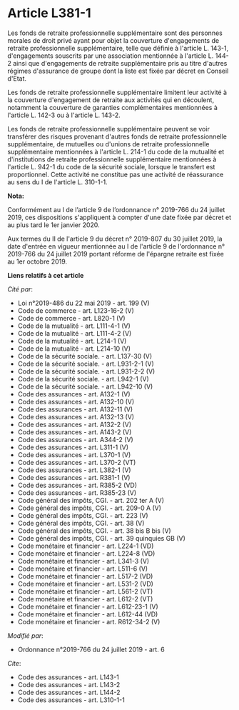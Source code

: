 # Article L381-1

Les fonds de retraite professionnelle supplémentaire sont des personnes morales de droit privé ayant pour objet la couverture
d'engagements de retraite professionnelle supplémentaire, telle que définie à l'article L. 143-1, d'engagements souscrits par
une association mentionnée à l'article L. 144-2 ainsi que d'engagements de retraite supplémentaire pris au titre d'autres
régimes d'assurance de groupe dont la liste est fixée par décret en Conseil d'Etat. 

Les fonds de retraite professionnelle supplémentaire limitent leur activité à la couverture d'engagement de retraite aux
activités qui en découlent, notamment la couverture de garanties complémentaires mentionnées à l'article L. 142-3 ou à
l'article L. 143-2. 

Les fonds de retraite professionnelle supplémentaire peuvent se voir transférer des risques provenant d'autres fonds de
retraite professionnelle supplémentaire, de mutuelles ou d'unions de retraite professionnelle supplémentaire mentionnées à
l'article L. 214-1 du code de la mutualité et d'institutions de retraite professionnelle supplémentaire mentionnées à
l'article L. 942-1 du code de la sécurité sociale, lorsque le transfert est proportionnel. Cette activité ne constitue pas
une activité de réassurance au sens du I de l'article L. 310-1-1.

**Nota:**

Conformément au I de l’article 9 de l’ordonnance n° 2019-766 du 24 juillet 2019, ces dispositions s'appliquent à compter
d'une date fixée par décret et au plus tard le 1er janvier 2020.

Aux termes du II de l'article 9 du décret n° 2019-807 du 30 juillet 2019, la date d'entrée en vigueur mentionnée au I de
l'article 9 de l'ordonnance n° 2019-766 du 24 juillet 2019 portant réforme de l'épargne retraite est fixée au 1er octobre
2019.

**Liens relatifs à cet article**

_Cité par_:

  - Loi n°2019-486 du 22 mai 2019 - art. 199 (V)
  - Code de commerce - art. L123-16-2 (V)
  - Code de commerce - art. L820-1 (V)
  - Code de la mutualité - art. L111-4-1 (V)
  - Code de la mutualité - art. L111-4-2 (V)
  - Code de la mutualité - art. L214-1 (V)
  - Code de la mutualité - art. L214-10 (V)
  - Code de la sécurité sociale. - art. L137-30 (V)
  - Code de la sécurité sociale. - art. L931-2-1 (V)
  - Code de la sécurité sociale. - art. L931-2-2 (V)
  - Code de la sécurité sociale. - art. L942-1 (V)
  - Code de la sécurité sociale. - art. L942-10 (V)
  - Code des assurances - art. A132-1 (V)
  - Code des assurances - art. A132-10 (V)
  - Code des assurances - art. A132-11 (V)
  - Code des assurances - art. A132-13 (V)
  - Code des assurances - art. A132-2 (V)
  - Code des assurances - art. A143-2 (V)
  - Code des assurances - art. A344-2 (V)
  - Code des assurances - art. L311-1 (V)
  - Code des assurances - art. L370-1 (V)
  - Code des assurances - art. L370-2 (VT)
  - Code des assurances - art. L382-1 (V)
  - Code des assurances - art. R381-1 (V)
  - Code des assurances - art. R385-2 (VD)
  - Code des assurances - art. R385-23 (V)
  - Code général des impôts, CGI. - art. 202 ter A (V)
  - Code général des impôts, CGI. - art. 209-0 A (V)
  - Code général des impôts, CGI. - art. 223 (V)
  - Code général des impôts, CGI. - art. 38 (V)
  - Code général des impôts, CGI. - art. 38 bis B bis (V)
  - Code général des impôts, CGI. - art. 39 quinquies GB (V)
  - Code monétaire et financier - art. L224-1 (VD)
  - Code monétaire et financier - art. L224-8 (VD)
  - Code monétaire et financier - art. L341-3 (V)
  - Code monétaire et financier - art. L511-6 (V)
  - Code monétaire et financier - art. L517-2 (VD)
  - Code monétaire et financier - art. L531-2 (VD)
  - Code monétaire et financier - art. L561-2 (VT)
  - Code monétaire et financier - art. L612-2 (VT)
  - Code monétaire et financier - art. L612-23-1 (V)
  - Code monétaire et financier - art. L612-44 (VD)
  - Code monétaire et financier - art. R612-34-2 (V)

_Modifié par_:

  - Ordonnance n°2019-766 du 24 juillet 2019 - art. 6

_Cite_:

  - Code des assurances - art. L143-1
  - Code des assurances - art. L143-2
  - Code des assurances - art. L144-2
  - Code des assurances - art. L310-1-1
